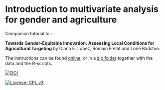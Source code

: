 # Introduction to multivariate analysis for gender and agriculture

Companion tutorial to :  

**Towards Gender-Equitable Innovation: Assessing Local Conditions for Agricultural Targeting**  by Diana E. Lopez, Romain Frelat and Lone Badstue.

The instructions can be found [online](https://rfrelat.github.io/GenderClimate.html), or in a [zip folder](https://github.com/rfrelat/GenderClimate/raw/main/GenderClimateGennovate.zip) together with the data and the R-scripts.  

[![DOI](https://zenodo.org/badge/320605700.svg)](https://zenodo.org/badge/latestdoi/320605700)

[![License: GPL v3](https://img.shields.io/badge/License-GPLv3-blue.svg)](https://www.gnu.org/licenses/gpl-3.0)




